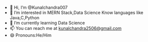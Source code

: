 - 👋 Hi, I’m @Kunalchandra007
- 👀 I’m interested in MERN Stack,Data Science Know languages like Java,C,Python
- 🌱 I’m currently learning Data Science
- 📫 You can reach me at kunalchandra2506@gmail.com
- 😄 Pronouns:He/Him


<!---
Kunalchandra007/Kunalchandra007 is a ✨ special ✨ repository because its `README.md` (this file) appears on your GitHub profile.
You can click the Preview link to take a look at your changes.
--->
